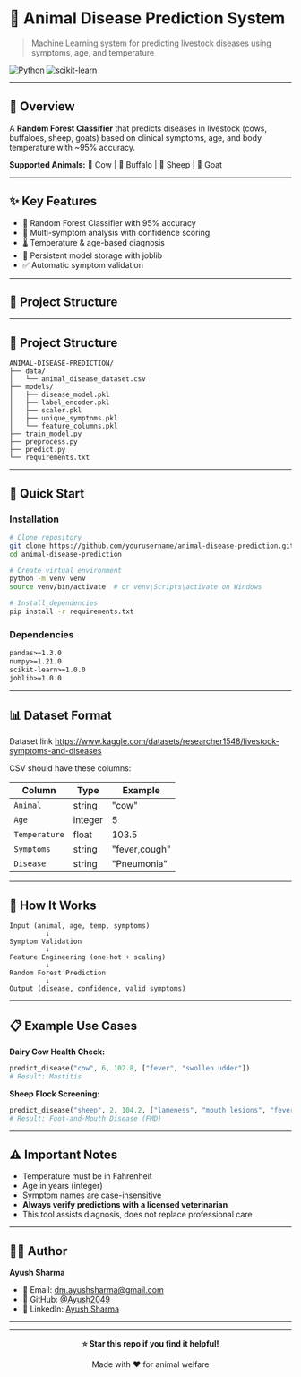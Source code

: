 # 🐄 Animal Disease Prediction System

> Machine Learning system for predicting livestock diseases using symptoms, age, and temperature

[![Python](https://img.shields.io/badge/Python-3.8+-blue.svg)](https://www.python.org/)
[![scikit-learn](https://img.shields.io/badge/scikit--learn-latest-orange.svg)](https://scikit-learn.org/)

---

## 🎯 Overview

A **Random Forest Classifier** that predicts diseases in livestock (cows, buffaloes, sheep, goats) based on clinical symptoms, age, and body temperature with ~95% accuracy.

**Supported Animals:** 🐄 Cow | 🐃 Buffalo | 🐑 Sheep | 🐐 Goat

---

## ✨ Key Features

- 🤖 Random Forest Classifier with 95% accuracy
- 🔬 Multi-symptom analysis with confidence scoring
- 🌡️ Temperature & age-based diagnosis
- 💾 Persistent model storage with joblib
- ✅ Automatic symptom validation

---
## 📂 Project Structure

---

## 📂 Project Structure
```
ANIMAL-DISEASE-PREDICTION/
├── data/
│   └── animal_disease_dataset.csv
├── models/
│   ├── disease_model.pkl
│   ├── label_encoder.pkl
│   ├── scaler.pkl
│   ├── unique_symptoms.pkl
│   └── feature_columns.pkl
├── train_model.py
├── preprocess.py
├── predict.py
└── requirements.txt
```

---

## 🚀 Quick Start

### Installation
```bash
# Clone repository
git clone https://github.com/yourusername/animal-disease-prediction.git
cd animal-disease-prediction

# Create virtual environment
python -m venv venv
source venv/bin/activate  # or venv\Scripts\activate on Windows

# Install dependencies
pip install -r requirements.txt
```

### Dependencies
```txt
pandas>=1.3.0
numpy>=1.21.0
scikit-learn>=1.0.0
joblib>=1.0.0
```
---

## 📊 Dataset Format

Dataset link
https://www.kaggle.com/datasets/researcher1548/livestock-symptoms-and-diseases

CSV should have these columns:

| Column | Type | Example |
|--------|------|---------|
| `Animal` | string | "cow" |
| `Age` | integer | 5 |
| `Temperature` | float | 103.5 |
| `Symptoms` | string | "fever,cough" |
| `Disease` | string | "Pneumonia" |


---

## 🔄 How It Works
```
Input (animal, age, temp, symptoms)
         ↓
Symptom Validation
         ↓
Feature Engineering (one-hot + scaling)
         ↓
Random Forest Prediction
         ↓
Output (disease, confidence, valid symptoms)
```

---

## 📋 Example Use Cases

**Dairy Cow Health Check:**
```python
predict_disease("cow", 6, 102.8, ["fever", "swollen udder"])
# Result: Mastitis
```

**Sheep Flock Screening:**
```python
predict_disease("sheep", 2, 104.2, ["lameness", "mouth lesions", "fever"])
# Result: Foot-and-Mouth Disease (FMD)
```

---

## ⚠️ Important Notes

- Temperature must be in Fahrenheit
- Age in years (integer)
- Symptom names are case-insensitive
- **Always verify predictions with a licensed veterinarian**
- This tool assists diagnosis, does not replace professional care

---



## 👨‍💻 Author

**Ayush Sharma**

- 📧 Email: [dm.ayushsharma@gmail.com](mailto:dm.ayushsharma@gmail.com)
- 🐙 GitHub: [@Ayush2049](https://github.com/Ayush2049)
- 💼 LinkedIn: [Ayush Sharma](https://in.linkedin.com/in/ayush-sharma-8805842ba)

---


---

<div align="center">

**⭐ Star this repo if you find it helpful!**

Made with ❤️ for animal welfare

</div>
